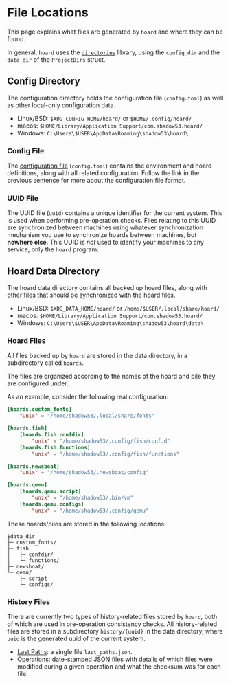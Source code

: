 # File Locations

This page explains what files are generated by `hoard` and where they can be found.

In general, `hoard` uses the [`directories`](https://docs.rs/directories) library,
using the `config_dir` and the `data_dir` of the `ProjectDirs` struct.

## Config Directory

The configuration directory holds the configuration file (`config.toml`) as well as other local-only
configuration data.

- Linux/BSD: `$XDG_CONFIG_HOME/hoard/` or `$HOME/.config/hoard/`
- macos: `$HOME/Library/Application Support/com.shadow53.hoard/`
- Windows: `C:\Users\$USER\AppData\Roaming\shadow53\hoard\`

### Config File

The [configuration file](./config/index.md) (`config.toml`) contains the environment and hoard definitions, along
with all related configuration. Follow the link in the previous sentence for more about the
configuration file format. 

### UUID File

The UUID file (`uuid`) contains a unique identifier for the current system. This is used when performing
pre-operation checks. Files relating to this UUID are synchronized between machines using whatever
synchronization mechanism you use to synchronize hoards between machines, but **nowhere else**. This UUID
is *not* used to identify your machines to any service, only the `hoard` program.

## Hoard Data Directory

The hoard data directory contains all backed up hoard files, along with other files that should be
synchronized with the hoard files.

- Linux/BSD: `$XDG_DATA_HOME/hoard/` or `/home/$USER/.local/share/hoard/`
- macos: `$HOME/Library/Application Support/com.shadow53.hoard/`
- Windows: `C:\Users\$USER\AppData\Roaming\shadow53\hoard\data\`

### Hoard Files

All files backed up by `hoard` are stored in the data directory, in a subdirectory called `hoards`.

The files are organized according to the names of the hoard and pile they are configured under.

As an example, consider the following real configuration:

```toml
[hoards.custom_fonts]
    "unix" = "/home/shadow53/.local/share/fonts"

[hoards.fish]
    [hoards.fish.confdir]
        "unix" = "/home/shadow53/.config/fish/conf.d"
    [hoards.fish.functions]
        "unix" = "/home/shadow53/.config/fish/functions"

[hoards.newsboat]
    "unix" = "/home/shadow53/.newsboat/config"

[hoards.qemu]
    [hoards.qemu.script]
        "unix" = "/home/shadow53/.bin/vm"
    [hoards.qemu.configs]
        "unix" = "/home/shadow53/.config/qemu"
```

These hoards/piles are stored in the following locations:

```ignore
$data_dir
├─ custom_fonts/
├─ fish
│   ├─ confdir/
│   └─ functions/
├─ newsboat/
└─ qemu/
    ├─ script
    └─ configs/
```

### History Files

There are currently two types of history-related files stored by `hoard`, both of which are used
in pre-operation consistency checks. All history-related files are stored in a subdirectory `history/{uuid}`
in the data directory, where `uuid` is the generated uuid of the current system.

- [Last Paths](./cli/checks/last-paths.md): a single file `last_paths.json`.
- [Operations](./cli/checks/operations.md): date-stamped JSON files with details of which files were modified
  during a given operation and what the checksum was for each file.
